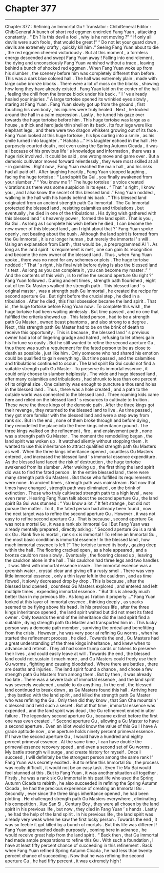 
# Chapter 377


---

Chapter 377 : Refining an Immortal Gu !
Translator :
ChibiGeneral
Editor :
ChibiGeneral
A bunch of short red eggmen encircled Fang Yuan , attacking constantly .
“ Eh ? Is this devil a fool , why is he not moving ?”
“ If only all devils were such fools , that would be great !”
“ Do not let your guard down , devils are extremely crafty , quickly kill him .”
Seeing Fang Yuan about to die , the red eggmen cheered victoriously .
But at this moment , a formless energy descended and swept Fang Yuan away !
Falling into encirclement , the dying and unconsciously Fang Yuan vanished without a trace , leaving behind a bunch of shocked red eggmen .
When Fang Yuan woke up from his slumber , the scenery before him was completely different than before .
This was a dark blue colored hall .
The hall was extremely plain , made with large cube bronze blocks . There were a lot of moss on the blocks , showing how long they have already existed .
Fang Yuan laid on the center of the hall , feeling the chill from the bronze block under his back .
“ I ’ ve already healed your injuries .” A large tortoise opened its wrinkled eyes slowly , staring at Fang Yuan .
Fang Yuan slowly got up from the ground , first touching his own body , his injuries were truly healed .
Next , he looked around the hall in a calm expression .
Lastly , he turned his gaze over towards the huge tortoise before him .
This huge tortoise was large as a house , a thick and hard jade thin shell on its back . Its four legs were like elephant legs , and there were two dragon whiskers growing out of its face .
Fang Yuan looked at this huge tortoise , his lips curling into a smile , as his smile turned into laughter .
“ Hahaha …” His laughter echoed in the hall .
He purposely courted death , not even using the Spring Autumn Cicada , it was all because of his previous life ’ s knowledge and information , there was a huge risk involved . It could be said ,
one wrong move and game over
. But a demonic cultivator moved forward relentlessly , they were most skilled at all - in gambles . Right now , Fang Yuan reached the main hall , and his risks had all paid off .
After laughing heartily , Fang Yuan stopped laughing , facing the huge tortoise : “ Land spirit Ba Gui , you finally awakened from your slumber .”
“ You know me ?” The huge tortoise ’ s voice created vibrations as there was some suspicion in its eyes .
“ That ’ s right , I know you , and I also know the secret of this blessed land .” Fang Yuan nodded , walking in the hall with his hands behind his back .
“ This blessed land originated from an ancient strength path Gu Immortal . The Gu Immortal protected the blessed land , resisting calamities and tribulations , but eventually , he died in one of the tribulations . His dying wish gathered with this blessed land ’ s heavenly power , formed the land spirit . That is you , Ba Gui . As long as I complete his wish before he died , I can become the new owner of this blessed land , am I right about that ?”
Fang Yuan spoke openly , not beating about the bush .
Although the land spirit is formed from the Gu Immortal , it is no longer human , but merely the immortal ’ s will .
Using an explanation from Earth , that would be , a preprogrammed AI
1
.
As long as the land spirit ’ s requirement is met , one can gain its recognition and become the new owner of the blessed land .
Thus , when Fang Yuan spoke , there was no need for any schemes or plots .
The huge tortoise nodded : “ That ’ s right , his final wish before dying is also the blessed land ’ s test . As long as you can complete it , you can become my master .”
“ And the contents of this wish , is to refine the second aperture Gu right ?” Fang Yuan followed .
During ancient times , strength path flourished , eight out of ten Gu Masters walked the strength path .
This blessed land ’ s original master , was a strength path Gu Immortal , he created the recipe for second aperture Gu . But right before the crucial step , he died in a tribulation .
After he died , this final obsession became the land spirit .
That is , the huge tortoise before Fang Yuan now .
To complete this wish , the huge tortoise had been waiting aimlessly . But time passed , and no one that fulfilled the criteria showed up .
This fated person , had to be a strength path Gu Master , owned beast phantoms , and also strong to a degree .
Next , this strength path Gu Master had to be on the brink of death to receive this opportunity .
This is because , the blessed land ’ s previous owner had a lot of lingering grudge and hatred , refusing to let others gain his fortune so easily .
But he still wanted to refine the second aperture Gu , thus there was such a requirement for the fated person to be as close to death as possible , just like him . Only someone who had shared his emotion could be qualified to gain everything .
But time passed , and the calamities and tribulations continued to occur .
The land spirit Ba Gui could not find a suitable strength path Gu Master .
To preserve its immortal essence , it could only choose to slumber helplessly .
The wide and huge blessed land , after many calamities and tribulations , had shrunk to less than one percent of its original size .
One calamity was enough to puncture a thousand holes in the blessed land .
Thus , there was a hole created , and a path to the outside world was connected to the blessed land .
Three roaming kids came here and relied on the blessed land ’ s resources to cultivate to fruition . These were the three kings of the demonic path .
After the three kings got their revenge , they returned to the blessed land to live .
As time passed , they got more familiar with the blessed land and were a step away from rank six .
But in the end , none of them broke through and before dying , they remodelled the place into the three kings inheritance ground .
The three kings walked on the refinement , fire , and enslavement path , none was a strength path Gu Master .
The moment the remodelling began , the land spirit was woken up .
It watched silently without stopping them . It wanted to use this inheritance to attract qualified strength path Gu Masters as well .
When the three kings inheritance opened , countless Gu Masters entered , and increased the blessed land ’ s immortal essence expenditure . As the blessed land faced the risk of destruction , the huge tortoise awakened from its slumber .
After waking up , the first thing the land spirit did was to find the fated person .
In the entire blessed land , there were many strength path Gu Masters . But those who fulfilled its requirements were none .
In ancient times , strength path was mainstream . But now that times have changed , strength path was eliminated , on the brink of extinction . Those who truly cultivated strength path to a high level , were even rarer .
Hearing Fang Yuan talk about the second aperture Gu , the land spirit Ba Gui was stunned : “ You know a lot .”
It felt strange , but did not pursue the matter .
To it , the fated person had already been found , now the next target was to refine the second aperture Gu .
However , it was not easy to refine second aperture Gu .
That is because , second aperture Gu was not a mortal Gu , it was a rank six Immortal Gu !
But Fang Yuan was already mentally prepared , directly asking : “ Second aperture Gu is a rank six Gu . Rank five is mortal , rank six is immortal ! To refine an Immortal Gu , the most basic condition is immortal essence ! In the blessed land , how much immortal essence is left ?”
The tortoise turned its body , gazing deep within the hall .
The flooring cracked open , as a hole appeared , and a bronze cauldron rose slowly . Eventually , the flooring closed up , leaving the cauldron alone in the hall .
This cauldron had three legs and two handles , it was filled with immortal essence inside .
The immortal essence was a greenish water , crystal clear and giving off a rusty smell .
There was very little immortal essence , only a thin layer left in the cauldron , and as time flowed , it slowly decreased drop by drop .
This is because , after the blessed land opened , countless Gu Masters explored , and entered and left multiple times , expending immortal essence .
“ But this is already much better than in my previous life . As long as I ration it properly …” Fang Yuan looked at this layer of immortal essence , thinking deeply , as sparks seemed to be flying above his head .
In his previous life , after the three kings inheritance opened , the land spirit waited but did not meet its fated owner .
Only towards the end of the inheritance did the land spirit find a suitable , dying strength path Gu Master and transported him in .
This lucky person was a demonic path member , surviving the ordeal and benefitting from the crisis .
However , he was very poor at refining Gu worms , when he started the refinement process , he died .
Towards the end , Gu Masters had a great understanding of the three kings inheritance , and knew when to advance and retreat . They all had some trump cards or tokens to preserve their lives , and could easily leave at will .
Towards the end , the blessed land could not sustain it much more , and Gu Masters could freely use their Gu worms , fighting and causing bloodshed .
Where there are battles , there are deaths and injuries .
The land spirit found a chance , and chose a few strength path Gu Masters from among them .
But by then , it was already too late . There was a severe lack of immortal essence , and the land spirit was severely weakened , unable to do anything .
In the end , the blessed land continued to break down , as Gu Masters found this hall . Arriving here , they battled with the land spirit , and killed the strength path Gu Master who was refining the Gu .
Only then did they know , that San Cha mountain ’ s blessed land held such a secret .
But at that time , immortal essence was expended , and the land spirit was dead , the Gu refinement ended in utter failure .
The legendary second aperture Gu , became extinct before the first one was even created .
“ Second aperture Gu , allowing a Gu Master to have a second aperture . Even an idiot would know the value of this Gu ! I have A grade aptitude now , one aperture holds ninety percent primeval essence . If I have the second aperture Gu , I would have a hundred and eighty percent primeval essence . At the same time , I can have double the primeval essence recovery speed , and even a second set of Gu worms . My battle strength will surge , and create history for myself . Once I succeed , I will definitely be the strongest person among the same rank !”
Fang Yuan was secretly excited .
But to refine this Immortal Gu , the process was really difficult , it would not be an easy task . Even Tie Mu Bai would feel stunned at this .
But to Fang Yuan , it was another situation all together .
Firstly , he was a rank six Gu Immortal in his past life who used the Spring Autumn Cicada to rebirth , he also succeeded in refining the Spring Autumn Cicada , he had the precious experience of creating an Immortal Gu .
Secondly , ever since the three kings inheritance opened , he had been plotting .
He challenged strength path Gu Masters everywhere , eliminating his competition . Xue San Si , Century Boy , they were all chosen by the land spirit in his previous life , but now , they died in Fang Yuan ’ s hands .
Lastly , he had the help of the land spirit .
In his previous life , the land spirit was already very weak when he saw the first lucky person . Towards the end , it was so feeble it got killed by a bunch of mortals .
But this life was different !
Fang Yuan approached death purposely , coming here in advance , he would receive great help from the land spirit .
“ Back then , that Gu Immortal had made ample preparations to refine this Gu . With such a foundation , I have at least fifty percent chance of succeeding in this refinement .
Back when Fang Yuan refined Spring Autumn Cicada , he had less than twenty percent chance of succeeding . Now that he was refining the second aperture Gu , he had fifty percent , it was extremely high !

---

